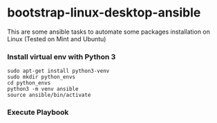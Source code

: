 # bootstrap-linux-desktop-ansible
This are some ansible tasks to automate some packages installation on Linux (Tested on Mint and Ubuntu)

### Install virtual env with Python 3

```
sudo apt-get install python3-venv
sudo mkdir python_envs
cd python_envs
python3 -m venv ansible
source ansible/bin/activate
```

### Execute Playbook

```

```